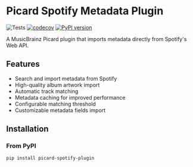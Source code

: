 # Picard Spotify Metadata Plugin

![Tests](https://github.com/nourddinebakour/picard-spotify-plugin/workflows/Tests/badge.svg)
[![codecov](https://codecov.io/gh/nourddinebakour/picard-spotify-plugin/branch/main/graph/badge.svg)](https://codecov.io/gh/nourddinebakour/picard-spotify-plugin)
[![PyPI version](https://badge.fury.io/py/picard-spotify-plugin.svg)](https://badge.fury.io/py/picard-spotify-plugin)

A MusicBrainz Picard plugin that imports metadata directly from Spotify's Web API.

## Features

- Search and import metadata from Spotify
- High-quality album artwork import
- Automatic track matching
- Metadata caching for improved performance
- Configurable matching threshold
- Customizable metadata fields import

## Installation

### From PyPI

```bash
pip install picard-spotify-plugin
